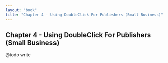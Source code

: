 ```yaml
---
layout: "book"
title: "Chapter 4 - Using DoubleClick For Publishers (Small Business)"
---
```

## Chapter 4 - Using DoubleClick For Publishers (Small Business)

@todo write
